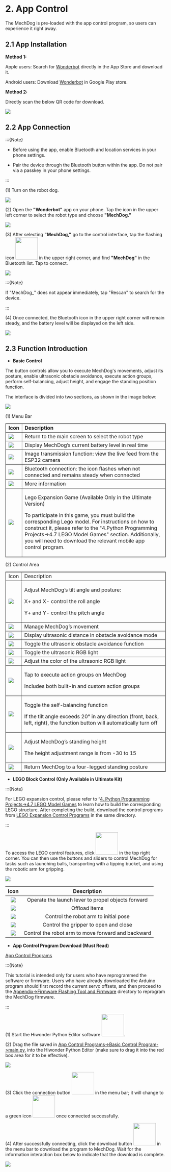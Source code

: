 # 2. App Control

The MechDog is pre-loaded with the app control program, so users can experience it right away.

## 2.1 App Installation

**Method 1:**

Apple users: Search for [Wonderbot]() directly in the App Store and download it.

Android users: Download [Wonderbot]() in Google Play store.

**Method 2:**

Directly scan the below QR code for download.

<img class="common_img" src="../_static/media/chapter_2/section_1/media/image2.png"   />

## 2.2 App Connection

:::{Note}

* Before using the app, enable Bluetooth and location services in your phone settings.

* Pair the device through the Bluetooth button within the app. Do not pair via a passkey in your phone settings.

:::

(1) Turn on the robot dog.

<img class="common_img" src="../_static/media/chapter_2/section_1/media/image3.png"   />

(2) Open the **"Wonderbot"** app on your phone. Tap the icon in the upper left corner to select the robot type and choose **"MechDog."**

<img class="common_img" src="../_static/media/chapter_2/section_1/media/image4.png"   />

(3) After selecting **"MechDog,"** go to the control interface, tap the flashing icon <img  src="../_static/media/chapter_2/section_1/media/image5.png" style="width:70px"  /> in the upper right corner, and find **"MechDog"** in the Bluetooth list. Tap to connect.

<img class="common_img" src="../_static/media/chapter_2/section_1/media/image6.png"   />

:::{Note}

If "MechDog\_" does not appear immediately, tap "Rescan" to search for the device.

:::

(4) Once connected, the Bluetooth icon in the upper right corner will remain steady, and the battery level will be displayed on the left side.

<img class="common_img" src="../_static/media/chapter_2/section_1/media/image7.png"   />

## 2.3 Function Introduction

* **Basic Control**

The button controls allow you to execute MechDog's movements, adjust its posture, enable ultrasonic obstacle avoidance, execute action groups, perform self-balancing, adjust height, and engage the standing position function.

The interface is divided into two sections, as shown in the image below:

<img class="common_img" src="../_static/media/chapter_2/section_1/media/image8.png"   />

(1) Menu Bar

<table  class="docutils-nobg" style="margin:0 auto" border="1">
<colgroup>
<col  />
<col  />
</colgroup>
<tbody>
<tr>
<td ><strong>Icon</strong></td>
<td ><strong>Description</strong></td>
</tr>
<tr>
<td ><img   src="../_static/media/chapter_2/section_1/media/image9.png"  /></td>
<td >Return to the main screen to select the robot type</td>
</tr>
<tr>
<td ><img   src="../_static/media/chapter_2/section_1/media/image10.png"  /></td>
<td >Display MechDog’s current battery level in real time</td>
</tr>
<tr>
<td ><img   src="../_static/media/chapter_2/section_1/media/image11.png"  /></td>
<td >Image transmission function: view the live feed from the ESP32 camera</td>
</tr>
<tr>
<td ><img   src="../_static/media/chapter_2/section_1/media/image12.png"  /></td>
<td >Bluetooth connection: the icon flashes when not connected and remains steady when connected</td>
</tr>
<tr>
<td ><img   src="../_static/media/chapter_2/section_1/media/image13.png"  /></td>
<td >More information</td>
</tr>
<tr>
<td ><img   src="../_static/media/chapter_2/section_1/media/image14.png"  /></td>
<td ><p>Lego Expansion Game (Available Only in the Ultimate Version)</p>
<p>To participate in this game, you must build the corresponding Lego model. For instructions on how to construct it, please refer to the "4.Python Programming Projects->4.7 LEGO Model Games" section. Additionally, you will need to download the relevant mobile app control program.</p></td>
</tr>
</tbody>
</table>



(2) Control Area

<table  class="docutils-nobg" style="margin:0 auto" border="1">
<colgroup>
<col  />
<col  />
</colgroup>
<tbody>
<tr>
<td >Icon</td>
<td >Description</td>
</tr>
<tr>
<td ><img   src="../_static/media/chapter_2/section_1/media/image15.png"  /></td>
<td ><p>Adjust MechDog’s tilt angle and posture:</p>
<p>X+ and X- control the roll angle</p>
<p>Y+ and Y- control the pitch angle</p></td>
</tr>
<tr>
<td ><img   src="../_static/media/chapter_2/section_1/media/image16.png"  /></td>
<td >Manage MechDog’s movement</td>
</tr>
<tr>
<td ><img   src="../_static/media/chapter_2/section_1/media/image17.png"  /></td>
<td >Display ultrasonic distance in obstacle avoidance mode</td>
</tr>
<tr>
<td ><img   src="../_static/media/chapter_2/section_1/media/image18.png"  /></td>
<td >Toggle the ultrasonic obstacle avoidance function</td>
</tr>
<tr>
<td ><img   src="../_static/media/chapter_2/section_1/media/image19.png"  /></td>
<td >Toggle the ultrasonic RGB light</td>
</tr>
<tr>
<td ><img   src="../_static/media/chapter_2/section_1/media/image20.png"  /></td>
<td >Adjust the color of the ultrasonic RGB light</td>
</tr>
<tr>
<td ><img   src="../_static/media/chapter_2/section_1/media/image21.png"  /></td>
<td ><p>Tap to execute action groups on MechDog</p>
<p>Includes both built-in and custom action groups</p></td>
</tr>
<tr>
<td ><img   src="../_static/media/chapter_2/section_1/media/image22.png"  /></td>
<td ><p>Toggle the self-balancing function</p>
<p>If the tilt angle exceeds 20° in any direction (front, back, left, right), the function button will automatically turn off</p></td>
</tr>
<tr>
<td ><img   src="../_static/media/chapter_2/section_1/media/image23.png"  /></td>
<td ><p>Adjust MechDog’s standing height</p>
<p>The height adjustment range is from -30 to 15</p></td>
</tr>
<tr>
<td ><img   src="../_static/media/chapter_2/section_1/media/image24.png"  /></td>
<td >Return MechDog to a four-legged standing posture</td>
</tr>
</tbody>
</table>

* **LEGO Block Control (Only Available in Ultimate Kit)**

:::{Note}

For LEGO expansion control, please refer to “[4. Python Programming Projects->4.7 LEGO Model Games]()  to learn how to build the corresponding LEGO structure. After completing the build, download the control programs from [LEGO Expansion Control Programs]() in the same directory.

:::

To access the LEGO control features, click <img src="../_static/media/chapter_2/section_1/media/image14.png" style="width:70px" /> in the top right corner. You can then use the buttons and sliders to control MechDog for tasks such as launching balls, transporting with a tipping bucket, and using the robotic arm for gripping.

<img class="common_img" src="../_static/media/chapter_2/section_1/media/image25.png"  />

|                             Icon                             |                    Description                     |
| :----------------------------------------------------------: | :------------------------------------------------: |
| <img   src="../_static/media/chapter_2/section_1/media/image26.png"  /> | Operate the launch lever to propel objects forward |
| <img   src="../_static/media/chapter_2/section_1/media/image27.png"  /> |                   Offload items                    |
| <img   src="../_static/media/chapter_2/section_1/media/image24.png"  /> |       Control the robot arm to initial pose        |
| <img   src="../_static/media/chapter_2/section_1/media/image28.png"  /> |       Control the gripper to open and close        |
| <img   src="../_static/media/chapter_2/section_1/media/image29.png"  /> | Control the robot arm to move forward and backward |

* **App Control Program Download (Must Read)**

[App Control Programs]()

:::{Note}

This tutorial is intended only for users who have reprogrammed the software or firmware. Users who have already downloaded the Arduino program should first record the current servo offsets, and then proceed to the  [Appendix->Firmware Flashing Tool and Firmware]() directory to reprogram the MechDog firmware.

:::



(1) Start the Hiwonder Python Editor software <img src="../_static/media/chapter_2/section_1/media/image30.png" style="width:70px" />.

(2) Drag the file saved in [App Control Programs->Basic Control Program->main.py](), into the Hiwonder Python Editor (make sure to drag it into the red box area for it to be effective).

<img class="common_img" src="../_static/media/chapter_2/section_1/media/image31.png"  />

(3) Click the connection button <img src="../_static/media/chapter_2/section_1/media/image32.png"  style="width:70px"/> in the menu bar; it will change to a green icon <img   src="../_static/media/chapter_2/section_1/media/image33.png" style="width:70px" /> once connected successfully.

(4) After successfully connecting, click the download button <img  src="../_static/media/chapter_2/section_1/media/image34.png" style="width:70px" /> in the menu bar to download the program to MechDog. Wait for the information interaction box below to indicate that the download is complete.

<img class="common_img" src="../_static/media/chapter_2\section_1/media/image35.png"  />